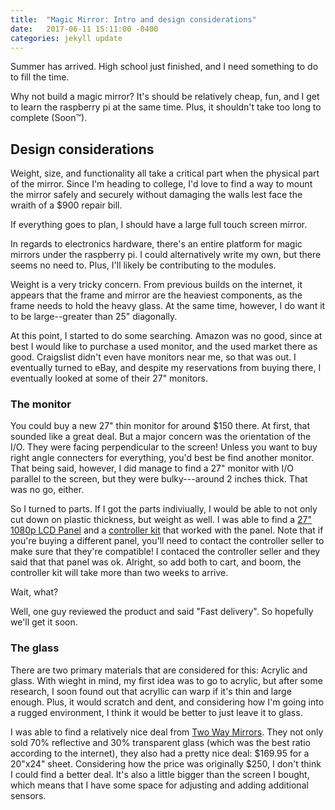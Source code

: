 ```yaml
---
title:  "Magic Mirror: Intro and design considerations"
date:   2017-06-11 15:11:00 -0400
categories: jekyll update
---
```


Summer has arrived. High school just finished, and I need something to do to 
fill the time.

Why not build a magic mirror? It's should be relatively cheap, fun, and I get 
to learn the raspberry pi at the same time. Plus, it shouldn't take too long to 
complete (Soon&trade;).

## Design considerations

Weight, size, and functionality all take a critical part when the physical part 
of the mirror. Since I'm heading to college, I'd love to find a way to mount 
the mirror safely and securely without damaging the walls lest face the wraith 
of a $900 repair bill.

If everything goes to plan, I should have a large full touch screen mirror.

In regards to electronics hardware, there's an entire platform for magic
mirrors under the raspberry pi. I could alternatively write my own, but there 
seems no need to. Plus, I'll likely be contributing to the modules.

Weight is a very tricky concern. From previous builds on the internet, it appears that the 
frame and mirror are the heaviest components, as the frame needs to hold the heavy glass. At
the same time, however, I do want it to be large--greater than 25" diagonally.

At this point, I started to do some searching. Amazon was no good, since at best
I would like to purchase a used monitor, and the used market there as good. Craigslist didn't
even have monitors near me, so that was out. I eventually turned to eBay, and despite my
reservations from buying there, I eventually looked at some of their 27" monitors.

### The monitor

You could buy a new 27" thin monitor for around $150 there. At first, that sounded like a great
deal. But a major concern was the orientation of the I/O. They were facing perpendicular to the
screen! Unless you want to buy right angle connecters for everything, you'd best be find another
monitor. That being said, however, I did manage to find a 27" monitor with I/O parallel to the
screen, but they were bulky---around 2 inches thick. That was no go, either.

So I turned to parts. If I got the parts indiviually, I would be able to not only cut down on
plastic thickness, but weight as well. I was able to find a [27" 1080p LCD Panel][lcd panel]
and a [controller kit][kit] that worked with the panel. Note that if you're buying a different
panel, you'll need to contact the controller seller to make sure that they're compatible! I
contaced the controller seller and they said that that panel was ok. Alright, so add both to
cart, and boom, the controller kit will take more than two weeks to arrive.

Wait, what?

Well, one guy reviewed the product and said "Fast delivery". So hopefully we'll get it soon.

### The glass

There are two primary materials that are considered for this: Acrylic and glass. With wieght in
mind, my first idea was to go to acrylic, but after some research, I soon found out that acryllic
can warp if it's thin and large enough. Plus, it would scratch and dent, and considering how I'm
going into a rugged environment, I think it would be better to just leave it to glass.

I was able to find a relatively nice deal from [Two Way Mirrors][mirror]. They not only sold 70%
reflective and 30% transparent glass (which was the best ratio according to the internet), they
also had a pretty nice deal: $169.95 for a 20"x24" sheet. Considering how the price was originally
$250, I don't think I could find a better deal. It's also a little bigger than the screen I bought,
which means that I have some space for adjusting and adding additional sensors.




[lcd panel]: http://www.ebay.com/itm/222412534424
[kit]: http://www.ebay.com/itm/121059321784
[mirror]: https://www.twowaymirrors.com/smart-mirror/#34131241324312
